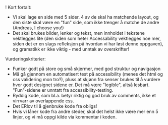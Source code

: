 !
Kort fortalt:

- Vi skal lage en side med 5 sider. 4 av de skal ha matchende layout, og den siste skal være en "fun" side, som ikke trenger å matche de andre (Andreas, I choose you!)
- Det skal brukes bilder, lenker og tekst, men innholdet i tekstene vektlegges lite (den siden som heter Accessability vektlegges noe mer, siden det er en slags refleksjon på hvordan vi har løst denne oppgaven), og gramatikk er ikke viktig - med unntak av overskrifter!

Vurderingskriterier:

- Funker godt på store og små skjermer, med god struktur og navigasjon
- Må gå gjennom en automatisert test på accessibility (menes det html og css validering mon tro?), pluss at skjønn fra senser brukes til å vurdere hvor godt designet sidene er. Det må være "legible", altså lesbart. "Fun"-sidene er unntatt fra accessibility-testing.
- Ryddig kode, som bl.a. betyr riktig og god bruk av comments, ikke et virrvarr av overlappende css.
- Det ERlov til å gjenbruke kode fra obligs!
- Hvis vi låner kode fra andre steder, skal det helst ikke være mer enn 5 linjer, og vi må oppgi kilde via kommentar i koden.

